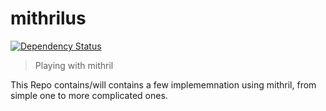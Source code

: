 # mithrilus
[![Dependency Status](https://david-dm.org/OmerHerera/mithrilus.svg?theme=shields.io)](https://david-dm.org/OmerHerera/mithrilus)

> Playing with mithril

This Repo contains/will contains a few implememnation using mithril, from simple one to more complicated ones.
